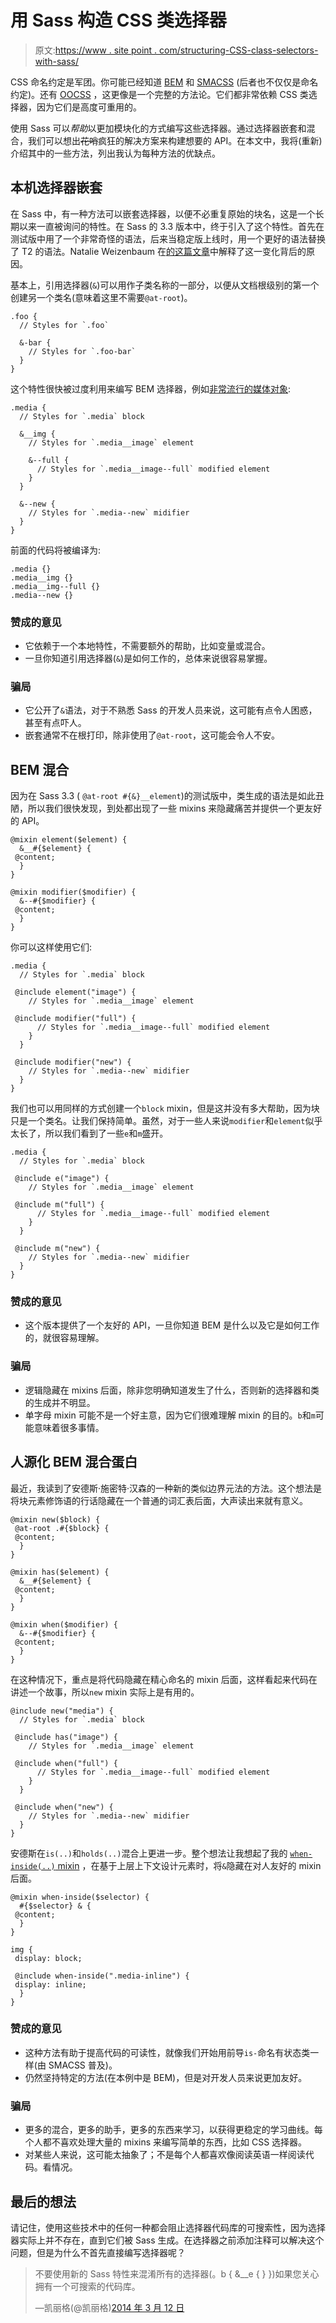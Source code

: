 # 用 Sass 构造 CSS 类选择器

> 原文:[https://www . site point . com/structuring-CSS-class-selectors-with-sass/](https://www.sitepoint.com/structuring-css-class-selectors-with-sass/)

CSS 命名约定是军团。你可能已经知道 [BEM](http://csswizardry.com/2013/01/mindbemding-getting-your-head-round-bem-syntax/) 和 [SMACSS](https://smacss.com/) (后者也不仅仅是命名约定)。还有 [OOCSS](http://oocss.org/) ，这更像是一个完整的方法论。它们都非常依赖 CSS 类选择器，因为它们是高度可重用的。

使用 Sass 可以*帮助*以更加模块化的方式编写这些选择器。通过选择器嵌套和混合，我们可以想出~~花哨~~疯狂的解决方案来构建想要的 API。在本文中，我将(重新)介绍其中的一些方法，列出我认为每种方法的优缺点。

## 本机选择器嵌套

在 Sass 中，有一种方法可以嵌套选择器，以便不必重复原始的块名，这是一个长期以来一直被询问的特性。在 Sass 的 3.3 版本中，终于引入了这个特性。首先在测试版中用了一个非常奇怪的语法，后来当稳定版上线时，用一个更好的语法替换了 T2 的语法。Natalie Weizenbaum 在[的这篇文章](http://nex3.roughdraft.io/8050187-)中解释了这一变化背后的原因。

基本上，引用选择器(`&`)可以用作子类名称的一部分，以便从文档根级别的第一个创建另一个类名(意味着这里不需要`@at-root`)。

```
.foo {
  // Styles for `.foo`

  &-bar {
    // Styles for `.foo-bar`
  }
}
```

这个特性很快被过度利用来编写 BEM 选择器，例如[非常流行的媒体对象](http://csswizardry.com/2013/01/mindbemding-getting-your-head-round-bem-syntax/):

```
.media {
  // Styles for `.media` block

  &__img {
    // Styles for `.media__image` element

    &--full {
      // Styles for `.media__image--full` modified element
    }
  }

  &--new {
    // Styles for `.media--new` midifier
  }
}
```

前面的代码将被编译为:

```
.media {}
.media__img {}
.media__img--full {}
.media--new {}
```

### 赞成的意见

*   它依赖于一个本地特性，不需要额外的帮助，比如变量或混合。
*   一旦你知道引用选择器(`&`)是如何工作的，总体来说很容易掌握。

### 骗局

*   它公开了`&`语法，对于不熟悉 Sass 的开发人员来说，这可能有点令人困惑，甚至有点吓人。
*   嵌套通常不在根打印，除非使用了`@at-root`，这可能会令人不安。

## BEM 混合

因为在 Sass 3.3 ( `@at-root #{&}__element`)的测试版中，类生成的语法是如此丑陋，所以我们很快发现，到处都出现了一些 mixins 来隐藏痛苦并提供一个更友好的 API。

```
@mixin element($element) {
  &__#{$element} {
 @content;
  }
}

@mixin modifier($modifier) {
  &--#{$modifier} {
 @content;
  }
}
```

你可以这样使用它们:

```
.media {
  // Styles for `.media` block

 @include element("image") {
    // Styles for `.media__image` element

 @include modifier("full") {
      // Styles for `.media__image--full` modified element
    }
  }

 @include modifier("new") {
    // Styles for `.media--new` midifier
  }
}
```

我们也可以用同样的方式创建一个`block` mixin，但是这并没有多大帮助，因为块只是一个类名。让我们保持简单。虽然，对于一些人来说`modifier`和`element`似乎太长了，所以我们看到了一些`e`和`m`盛开。

```
.media {
  // Styles for `.media` block

 @include e("image") {
    // Styles for `.media__image` element

 @include m("full") {
      // Styles for `.media__image--full` modified element
    }
  }

 @include m("new") {
    // Styles for `.media--new` midifier
  }
}
```

### 赞成的意见

*   这个版本提供了一个友好的 API，一旦你知道 BEM 是什么以及它是如何工作的，就很容易理解。

### 骗局

*   逻辑隐藏在 mixins 后面，除非您明确知道发生了什么，否则新的选择器和类的生成并不明显。
*   单字母 mixin 可能不是一个好主意，因为它们很难理解 mixin 的目的。`b`和`m`可能意味着很多事情。

## 人源化 BEM 混合蛋白

最近，我读到了安德斯·施密特·汉森的一种新的类似边界元法的方法。这个想法是将块元素修饰语的行话隐藏在一个普通的词汇表后面，大声读出来就有意义。

```
@mixin new($block) {
 @at-root .#{$block} {
 @content;
  }
}

@mixin has($element) {
  &__#{$element} {
 @content;
  }
}

@mixin when($modifier) {
  &--#{$modifier} {
 @content;
  }
}
```

在这种情况下，重点是将代码隐藏在精心命名的 mixin 后面，这样看起来代码在讲述一个故事，所以`new` mixin 实际上是有用的。

```
@include new("media") {
  // Styles for `.media` block

 @include has("image") {
    // Styles for `.media__image` element

 @include when("full") {
      // Styles for `.media__image--full` modified element
    }
  }

 @include when("new") {
    // Styles for `.media--new` midifier
  }
}
```

安德斯在`is(..)`和`holds(..)`混合上更进一步。整个想法让我想起了我的 [`when-inside(..)` mixin](https://css-tricks.com/snippets/sass/simplifying-contexts-events/) ，在基于上层上下文设计元素时，将`&`隐藏在对人友好的 mixin 后面。

```
@mixin when-inside($selector) {
  #{$selector} & {
 @content;
  }
}

img {
 display: block;

 @include when-inside(".media-inline") {
 display: inline;
  }
}
```

### 赞成的意见

*   这种方法有助于提高代码的可读性，就像我们开始用前导`is-`命名有状态类一样(由 SMACSS 普及)。
*   仍然坚持特定的方法(在本例中是 BEM)，但是对开发人员来说更加友好。

### 骗局

*   更多的混合，更多的助手，更多的东西来学习，以获得更稳定的学习曲线。每个人都不喜欢处理大量的 mixins 来编写简单的东西，比如 CSS 选择器。
*   对某些人来说，这可能太抽象了；不是每个人都喜欢像阅读英语一样阅读代码。看情况。

## 最后的想法

请记住，使用这些技术中的任何一种都会阻止选择器代码库的可搜索性，因为选择器实际上并不存在，直到它们被 Sass 生成。在选择器之前添加注释可以解决这个问题，但是为什么不首先直接编写选择器呢？

> 不要使用新的 Sass 特性来混淆所有的选择器(。b { &__e { } })如果您关心拥有一个可搜索的代码库。
> 
> —凯丽格(@凯丽格)[2014 年 3 月 12 日](https://twitter.com/kaelig/status/443758841331998721)